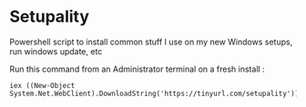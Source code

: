 # Setupality
Powershell script to install common stuff I use on my new Windows setups, run windows update, etc

Run this command from an Administrator terminal on a fresh install : 
```
iex ((New-Object System.Net.WebClient).DownloadString('https://tinyurl.com/setupality'))
```


